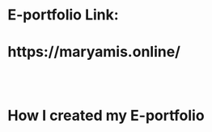 # E-portfolio Link: 
<h1 target="_blank" >https://maryamis.online/</h1>

<br><br>
<h1> How I created my E-portfolio</h1>
